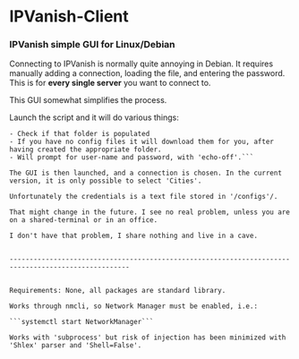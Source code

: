 # IPVanish-Client

### IPVanish simple GUI for Linux/Debian

Connecting to IPVanish is normally quite annoying in Debian. It requires manually adding a connection, loading the file, and entering the password. This is for **every single server** you want to connect to.

This GUI somewhat simplifies the process. 

Launch the script and it will do various things:

```- Check if you have a '/Config/' folder where ipvanish open-vpn configuration files are stored.
- Check if that folder is populated
- If you have no config files it will download them for you, after having created the appropriate folder.
- Will prompt for user-name and password, with 'echo-off'.```

The GUI is then launched, and a connection is chosen. In the current version, it is only possible to select 'Cities'.

Unfortunately the credentials is a text file stored in '/configs'/. 

That might change in the future. I see no real problem, unless you are on a shared-terminal or in an office. 

I don't have that problem, I share nothing and live in a cave.


----------------------------------------------------------------------------------------------------


Requirements: None, all packages are standard library.

Works through nmcli, so Network Manager must be enabled, i.e.:

```systemctl start NetworkManager```

Works with 'subprocess' but risk of injection has been minimized with 'Shlex' parser and 'Shell=False'.


